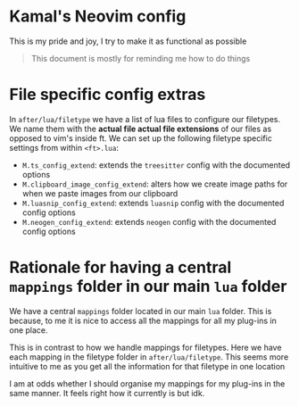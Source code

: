 # Kamal's Neovim config

This is my pride and joy, I try to make it as functional as
possible

> This document is mostly for reminding me how to do things

# File specific config extras

In `after/lua/filetype` we have a list of lua files to configure our filetypes.
We name them with the **actual file actual file extensions** of our files as
opposed to vim's inside ft. We can set up the following filetype specific
settings from within `<ft>.lua`:

- `M.ts_config_extend`: extends the `treesitter` config with the documented
  options
- `M.clipboard_image_config_extend`: alters how we create image paths for when
  we paste images from our clipboard
- `M.luasnip_config_extend`: extends `luasnip` config with the documented config
  options
- `M.neogen_config_extend`: extends `neogen` config with the documented config
  options

# Rationale for having a central `mappings` folder in our main `lua` folder

We have a central `mappings` folder located in our main `lua` folder. This is
because, to me it is nice to access all the mappings for all my plug-ins in one
place.

This is in contrast to how we handle mappings for filetypes. Here we have each
mapping in the filetype folder in `after/lua/filetype`. This seems more
intuitive to me as you get all the information for that filetype in one location

I am at odds whether I should organise my mappings for my plug-ins in the same
manner. It feels right how it currently is but idk.
